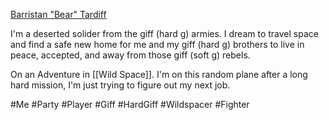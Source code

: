 [Barristan "Bear" Tardiff](https://www.dndbeyond.com/characters/114005666)

I'm a deserted solider from the giff (hard g) armies. I dream to travel space and find a safe new home for me and my giff (hard g) brothers to live in peace, accepted, and away from those giff (soft g) rebels.


On an Adventure in [[Wild Space]]. I'm on this random plane after a long hard mission, I'm just trying to figure out my next job. 

#Me
#Party 
#Player 
#Giff
#HardGiff
#Wildspacer
#Fighter
